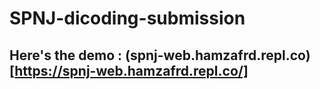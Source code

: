 # SPNJ-dicoding-submission
## Here's the demo : (spnj-web.hamzafrd.repl.co)[https://spnj-web.hamzafrd.repl.co/]
